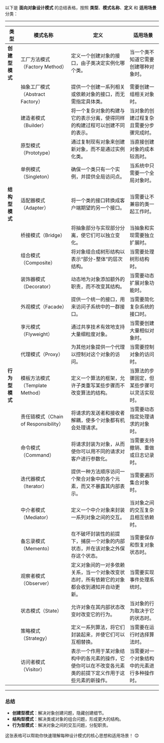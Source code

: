 以下是 **面向对象设计模式** 的总结表格，按照 **类型**、**模式名称**、**定义** 和 **适用场景** 分类：

---

| **类型**       | **模式名称**                          | **定义**                                                     | **适用场景**                                 |
| -------------- | ------------------------------------- | ------------------------------------------------------------ | -------------------------------------------- |
| **创建型模式** | 工厂方法模式（Factory Method）        | 定义一个创建对象的接口，由子类决定实例化哪个类。             | 当一个类不知道它需要创建哪种对象时。         |
|                | 抽象工厂模式（Abstract Factory）      | 提供一个创建一系列相关或依赖对象的接口，而无需指定具体类。   | 需要创建一组相关对象时。                     |
|                | 建造者模式（Builder）                 | 将一个复杂对象的构建与它的表示分离，使得同样的构建过程可以创建不同的表示。 | 当对象的创建过程复杂且需要分步骤完成时。     |
|                | 原型模式（Prototype）                 | 通过复制现有对象来创建新对象，而不是通过实例化类。           | 当直接创建对象的成本较高时。                 |
|                | 单例模式（Singleton）                 | 确保一个类只有一个实例，并提供全局访问点。                   | 当系统中只需要一个全局对象时。               |
| **结构型模式** | 适配器模式（Adapter）                 | 将一个类的接口转换成客户端期望的另一个接口。                 | 当需要让不兼容的类一起工作时。               |
|                | 桥接模式（Bridge）                    | 将抽象部分与实现部分分离，使它们可以独立变化。               | 当抽象和实现需要独立扩展时。                 |
|                | 组合模式（Composite）                 | 将对象组合成树形结构以表示“部分-整体”的层次结构。            | 当需要处理树形结构时。                       |
|                | 装饰器模式（Decorator）               | 动态地为对象添加额外的职责，而不改变其结构。                 | 当需要动态扩展对象功能时。                   |
|                | 外观模式（Facade）                    | 提供一个统一的接口，用来访问子系统中的一群接口。             | 当需要简化复杂系统的接口时。                 |
|                | 享元模式（Flyweight）                 | 通过共享技术有效地支持大量细粒度对象。                       | 当需要创建大量相似对象时。                   |
|                | 代理模式（Proxy）                     | 为其他对象提供一个代理以控制对这个对象的访问。               | 当需要控制对象的访问时。                     |
| **行为型模式** | 模板方法模式（Template Method）       | 定义一个算法的框架，允许子类重写某些步骤而不改变算法的结构。 | 当算法的步骤固定，但某些步骤可以灵活实现时。 |
|                | 责任链模式（Chain of Responsibility） | 将请求的发送者和接收者解耦，使多个对象都有机会处理请求。     | 当需要动态指定处理请求的对象时。             |
|                | 命令模式（Command）                   | 将请求封装为对象，从而使你可以用不同的请求对客户进行参数化。 | 当需要支持撤销、重做或日志记录时。           |
|                | 迭代器模式（Iterator）                | 提供一种方法顺序访问一个聚合对象中的各个元素，而又不暴露其内部表示。 | 当需要遍历集合对象时。                       |
|                | 中介者模式（Mediator）                | 定义一个中介对象来封装一系列对象之间的交互。                 | 当对象之间的交互复杂且相互依赖时。           |
|                | 备忘录模式（Memento）                 | 在不破坏封装性的前提下，捕获一个对象的内部状态，并在该对象之外保存这个状态。 | 当需要保存和恢复对象状态时。                 |
|                | 观察者模式（Observer）                | 定义对象间的一对多依赖关系，当一个对象改变状态时，所有依赖它的对象都会收到通知并自动更新。 | 当需要实现事件处理系统时。                   |
|                | 状态模式（State）                     | 允许对象在其内部状态改变时改变它的行为。                     | 当对象的行为取决于它的状态时。               |
|                | 策略模式（Strategy）                  | 定义一系列算法，将它们封装起来，并使它们可以互相替换。       | 当需要在运行时选择算法时。                   |
|                | 访问者模式（Visitor）                 | 表示一个作用于某对象结构中的各元素的操作，它使你可以在不改变各元素类的前提下定义作用于这些元素的新操作。 | 当需要对一个对象结构中的元素进行多种操作时。 |

---

### **总结**
- **创建型模式**：解决对象创建问题，隐藏创建细节。
- **结构型模式**：解决类或对象的组合问题，形成更大的结构。
- **行为型模式**：解决对象之间的交互问题，分配职责。

这张表格可以帮助你快速理解每种设计模式的核心思想和适用场景！ 😊